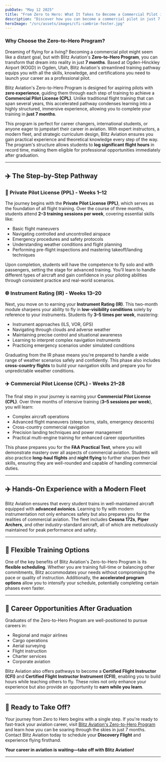 ```yaml
---
pubDate: "May 12 2025"
title: "From Zero to Hero: What It Takes to Become a Commercial Pilot in 7 Months"
description: "Discover how you can become a commercial pilot in just 7 months with Blitz Aviation's Zero-to-Hero Program. Learn the step-by-step pathway from Private Pilot License (PPL) to Commercial Pilot License (CPL), gain hands-on experience with a modern fleet, and explore exciting career opportunities. Your aviation journey starts here!"
heroImage: "/src/assets/images/cfi-cambrie-foster.jpg"
---
```


### Why Choose the Zero-to-Hero Program?

Dreaming of flying for a living? Becoming a commercial pilot might seem like a distant goal, but with Blitz Aviation's **Zero-to-Hero Program**, you can transform that dream into reality in just **7 months**. Based at Ogden-Hinckley Airport (KOGD) in Ogden, Utah, Blitz Aviation's streamlined training pathway equips you with all the skills, knowledge, and certifications you need to launch your career as a professional pilot.

Blitz Aviation's Zero-to-Hero Program is designed for aspiring pilots with **zero experience**, guiding them through each step of training to achieve a **Commercial Pilot License (CPL)**. Unlike traditional flight training that can span several years, this accelerated pathway condenses learning into a highly structured, immersive experience, allowing you to complete your training in **just 7 months**.

This program is perfect for career changers, international students, or anyone eager to jumpstart their career in aviation. With expert instructors, a modern fleet, and strategic curriculum design, Blitz Aviation ensures you gain practical experience and theoretical knowledge every step of the way. The program's structure allows students to **log significant flight hours** in record time, making them eligible for professional opportunities immediately after graduation.

---

## ✈️ The Step-by-Step Pathway

### 🛫 **Private Pilot License (PPL) - Weeks 1–12**

The journey begins with the **Private Pilot License (PPL)**, which serves as the foundation of all flight training. Over the course of three months, students attend **2–3 training sessions per week**, covering essential skills like:

- Basic flight maneuvers
- Navigating controlled and uncontrolled airspace
- Emergency procedures and safety protocols
- Understanding weather conditions and flight planning
- Performing pre-flight inspections and mastering takeoff/landing techniques

Upon completion, students will have the competence to fly solo and with passengers, setting the stage for advanced training. You’ll learn to handle different types of aircraft and gain confidence in your piloting abilities through consistent practice and real-world scenarios.

### 🌐 **Instrument Rating (IR) - Weeks 13–20**

Next, you move on to earning your **Instrument Rating (IR)**. This two-month module sharpens your ability to fly in **low-visibility conditions** solely by reference to your instruments. Students fly **3–5 times per week**, mastering:

- Instrument approaches (ILS, VOR, GPS)
- Navigating through clouds and adverse weather
- Maintaining precise control and situational awareness
- Learning to interpret complex navigation instruments
- Practicing emergency scenarios under simulated conditions

Graduating from the IR phase means you're prepared to handle a wide range of weather scenarios safely and confidently. This phase also includes **cross-country flights** to build your navigation skills and prepare you for unpredictable weather conditions.

### ✈️ **Commercial Pilot License (CPL) - Weeks 21–28**

The final step in your journey is earning your **Commercial Pilot License (CPL)**. Over three months of intensive training (**3–5 sessions per week**), you will learn:

- Complex aircraft operations
- Advanced flight maneuvers (steep turns, stalls, emergency descents)
- Cross-country commercial navigation
- Precision landing techniques and power management
- Practical multi-engine training for enhanced career opportunities

This phase prepares you for the **FAA Practical Test**, where you will demonstrate mastery over all aspects of commercial aviation. Students will also practice **long-haul flights** and **night flying** to further sharpen their skills, ensuring they are well-rounded and capable of handling commercial duties.

---

## ✈️ Hands-On Experience with a Modern Fleet

Blitz Aviation ensures that every student trains in well-maintained aircraft equipped with **advanced avionics**. Learning to fly with modern instrumentation not only enhances safety but also prepares you for the realities of commercial aviation. The fleet includes **Cessna 172s**, **Piper Archers**, and other industry-standard aircraft, all of which are meticulously maintained for peak performance and safety.

---

## 🔄 Flexible Training Options

One of the key benefits of Blitz Aviation's Zero-to-Hero Program is its **flexible scheduling**. Whether you are training full-time or balancing other commitments, Blitz accommodates your needs without compromising the pace or quality of instruction. Additionally, the **accelerated program options** allow you to intensify your schedule, potentially completing certain phases even faster.

---

## 🚀 Career Opportunities After Graduation

Graduates of the Zero-to-Hero Program are well-positioned to pursue careers in:

- Regional and major airlines
- Cargo operations
- Aerial surveying
- Flight instruction
- Charter services
- Corporate aviation

Blitz Aviation also offers pathways to become a **Certified Flight Instructor (CFI)** and **Certified Flight Instructor Instrument (CFII)**, enabling you to build hours while teaching others to fly. These roles not only enhance your experience but also provide an opportunity to **earn while you learn**.

---

## 🌟 Ready to Take Off?

Your journey from Zero to Hero begins with a single step. If you're ready to fast-track your aviation career, visit [Blitz Aviation's Zero-to-Hero Program](https://blitzaviation.com/the-blitz-program/) and learn how you can be soaring through the skies in just 7 months. Contact Blitz Aviation today to schedule your **Discovery Flight** and experience flying firsthand.

**Your career in aviation is waiting—take off with Blitz Aviation!**

---
